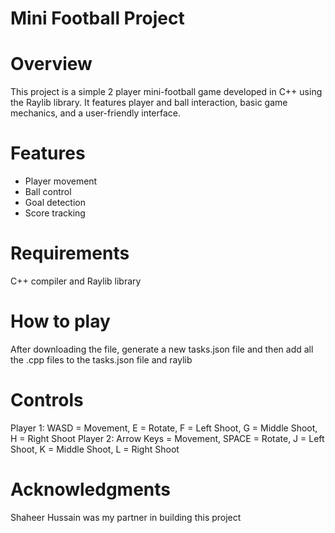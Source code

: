 # Mini Football Project

# Overview

This project is a simple 2 player mini-football game developed in C++ using the Raylib library. It features player and ball interaction, basic game mechanics, and a user-friendly interface.

# Features
- Player movement
- Ball control
- Goal detection
- Score tracking

# Requirements
C++ compiler and Raylib library

# How to play

After downloading the file, generate a new tasks.json file and then add all the .cpp files to the tasks.json file and raylib

# Controls
Player 1: WASD = Movement, E = Rotate, F = Left Shoot, G = Middle Shoot, H = Right Shoot
Player 2: Arrow Keys = Movement,  SPACE = Rotate, J = Left Shoot, K = Middle Shoot, L = Right Shoot

# Acknowledgments
Shaheer Hussain was my partner in building this project
